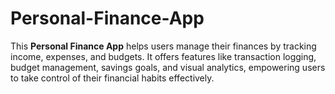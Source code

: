 # Personal-Finance-App
This **Personal Finance App** helps users manage their finances by tracking income, expenses, and budgets. It offers features like transaction logging, budget management, savings goals, and visual analytics, empowering users to take control of their financial habits effectively.
